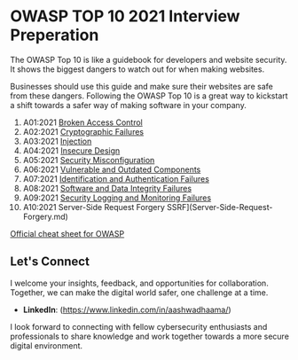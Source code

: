 # OWASP TOP 10 2021 Interview Preperation 

The OWASP Top 10 is like a guidebook for developers and website security. It shows the biggest dangers to watch out for when making websites. 

Businesses should use this guide and make sure their websites are safe from these dangers. Following the OWASP Top 10 is a great way to kickstart a shift towards a safer way of making software in your company. 

1. A01:2021 [Broken Access Control](Broken-Access-Control.md)
2. A02:2021 [Cryptographic Failures](Cryptographic-Failures.md)
3. A03:2021 [Injection](Injection.md)
4. A04:2021 [Insecure Design](Insecure-Design.md)
5. A05:2021 [Security Misconfiguration](Security-Misconfiguration.md)
6. A06:2021 [Vulnerable and Outdated Components](Vulnerable-and-Outdated-Components.md)
7. A07:2021 [Identification and Authentication Failures](Identification-and-Authentication-Failures.md)
8. A08:2021 [Software and Data Integrity Failures](Software-and-Data-Integrity-Failures.md)
9. A09:2021 [Security Logging and Monitoring Failures](Security-Logging-and-Monitoring-Failures.md)
10. A10:2021 Server-Side Request Forgery SSRF](Server-Side-Request-Forgery.md)

[Official cheat sheet for OWASP](https://cheatsheetseries.owasp.org/IndexTopTen.html) 

## Let's Connect

I welcome your insights, feedback, and opportunities for collaboration. Together, we can make the digital world safer, one challenge at a time.

- **LinkedIn**: (https://www.linkedin.com/in/aashwadhaama/)

I look forward to connecting with fellow cybersecurity enthusiasts and professionals to share knowledge and work together towards a more secure digital environment.
